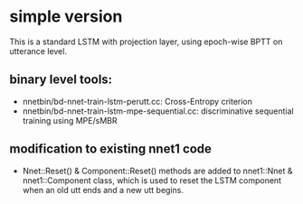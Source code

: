 # simple version
This is a standard LSTM with projection layer, using epoch-wise BPTT on utterance level.

## binary level tools:
* nnetbin/bd-nnet-train-lstm-perutt.cc: Cross-Entropy criterion
* nnetbin/bd-nnet-train-lstm-mpe-sequential.cc: discriminative sequential training using MPE/sMBR

## modification to existing nnet1 code
* Nnet::Reset() & Component::Reset() methods are added to nnet1::Nnet & nnet1::Component class, which is used to reset the LSTM component when an old utt ends and a new utt begins.
